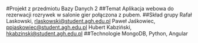 #Projekt z przedmiotu Bazy Danych 2
##Temat
Aplikacja webowa do rezerwacji rozrywek w salonie gier połączona z pubem.
##Skład grupy
Rafał Laskowski, rlaskowski@student.agh.edu.pl
Paweł Jaśkowiec, ppjaskowiec@student.agh.edu.pl
Hubert Kabziński, hkabzinski@student.agh.edu.pl
##Technologie
MongoDB, Python, Angular
